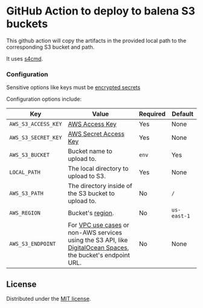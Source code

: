 # GitHub Action to deploy to balena S3 buckets

This github action will copy the artifacts in the provided local path to the corresponding S3 bucket and path.

It uses [s4cmd](https://github.com/bloomreach/s4cmd).

### Configuration

Sensitive options like keys must be [encrypted secrets](https://help.github.com/en/articles/virtual-environments-for-github-actions#creating-and-using-secrets-encrypted-variables)

Configuration options include:

| Key | Value | Required | Default |
| ------------- | ------------- | ------------- | ------------- |
| `AWS_S3_ACCESS_KEY` | [AWS Access Key](https://docs.aws.amazon.com/general/latest/gr/managing-aws-access-keys.html) | Yes | None |
| `AWS_S3_SECRET_KEY` | [AWS Secret Access Key](https://docs.aws.amazon.com/general/latest/gr/managing-aws-access-keys.html) | Yes | None |
| `AWS_S3_BUCKET` | Bucket name to upload to. | `env` | Yes | None |
| `LOCAL_PATH` | The local directory to upload to S3. | Yes | None |
| `AWS_S3_PATH` | The directory inside of the S3 bucket to upload to. | No | `/` |
| `AWS_REGION` | Bucket's [region](https://docs.aws.amazon.com/AWSEC2/latest/UserGuide/using-regions-availability-zones.html#concepts-available-regions). | No | `us-east-1` |
| `AWS_S3_ENDPOINT` | For [VPC use cases](https://aws.amazon.com/blogs/aws/new-vpc-endpoint-for-amazon-s3/) or non-AWS services using the S3 API, like [DigitalOcean Spaces](https://www.digitalocean.com/community/tools/adapting-an-existing-aws-s3-application-to-digitalocean-spaces), the bucket's endpoint URL. | No | None |

## License

Distributed under the [MIT license](LICENSE.md).
